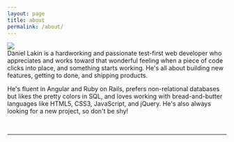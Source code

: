 ```yaml
---
layout: page
title: about
permalink: /about/
---
```


<img class="col one right rounded" src="folio/img/bluester.jpg">

<br/>
Daniel Lakin is a hardworking and passionate test-first web developer who appreciates and works toward that wonderful feeling when a piece of code clicks into place, and something starts working. He's all about building new features, getting to done, and shipping products.

He's fluent in Angular and Ruby on Rails, prefers non-relational databases but likes the pretty colors in SQL, and loves working with bread-and-butter languages like HTML5, CSS3, JavaScript, and jQuery. He's also always looking for a new project, so don't be shy!


<br/>
<hr/>
<br/>
<span class="contacticon center">
	<a href="mailto:dlakin01@gmail.com"><i class="fa fa-envelope-square"></i></a>
	<a href="https://github.com/DLakin01" target="_blank"><i class="fa fa-github-square"></i></a>
	<a href="https://www.linkedin.com/in/daniellakin" target="_blank"><i class="fa fa-linkedin-square"></i></a>
	<a href="https://twitter.com/ThroughTheSands" target="_blank"><i class="fa fa-twitter-square"></i></a>
</span>
